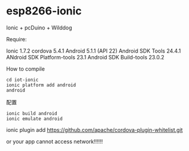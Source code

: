 # esp8266-ionic
Ionic + pcDuino + Wilddog

Require:

Ionic 1.7.2
cordova 5.4.1
Android 5.1.1 (API 22)
Android SDK Tools 24.4.1
ANdroid SDK Platform-tools 23.1
Android SDK Build-tools 23.0.2


How to compile

```
cd iot-ionic
ionic platform add android
android

```

配置

```
ionic build android
ionic emulate android
```

ionic plugin add https://github.com/apache/cordova-plugin-whitelist.git

or your app cannot access network!!!!!!

